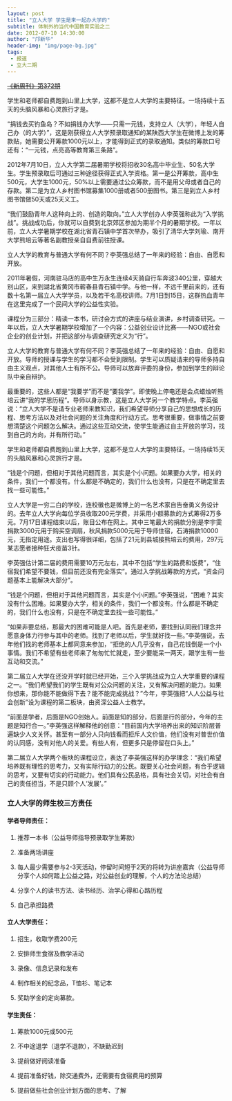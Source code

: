 ```yaml
---
layout: post
title: "立人大学 学生是来一起办大学的"
subtitle: 体制外的当代中国教育实验之二
date: 2012-07-10 14:30:00
author: "邝新华"
header-img: "img/page-bg.jpg"
tags:
 - 报道
 - 立大二期
---
```


~~[《新周刊》第372期](http://www.neweekly.com.cn/newsview.php?id=4260)~~

学生和老师都自费跑到山里上大学，这都不是立人大学的主要特征。一场持续十五天的头脑风暴和心灵旅行才是。

“捐钱去买钓鱼岛？不如捐钱办大学——只需一元钱，支持立人（大学），年轻人自己办（的大学）”，这是刚获得立人大学预录取通知的某陕西大学生在微博上发的筹款贴，她需要公开筹款1000元以上，才能得到正式的录取通知。类似的筹款口号还有：“一元钱，点亮高等教育第三条路”。

2012年7月10日，立人大学第二届暑期学校将招收30名高中毕业生、50名大学生。学生预录取后可通过三种途径获得正式入学资格。第一是公开筹款，高中生500元，大学生1000元，50%以上需要通过公众筹款，而不是用父母或者自己的存款。第二是为立人乡村图书馆募集1000册或者500册图书。第三是到立人乡村图书馆做50天或25天义工。

“我们鼓励青年人这种向上的、创造的取向。”立人大学创办人李英强称此为“入学挑战”。挑战成功后，你就可以自费到北京郊区参加为期半个月的暑期学校。一年以前，立人大学暑期学校在湖北省青石镇中学首次举办，吸引了清华大学刘瑜、南开大学熊培云等著名副教授亲自自费前往授课。

立人大学的教育与普通大学有何不同？李英强总结了一年来的经验：自由、自愿和开放。

2011年暑假，河南驻马店的高中生万永生连续4天骑自行车奔波340公里，穿越大别山区，来到湖北省黄冈市蕲春县青石镇中学。与他一样，不远千里前来的，还有数十名第一届立人大学学员，以及若干名高校讲师。7月1日到15日，这群热血青年在这里完成了一个民间大学的公益性实验。

课程分为三部分：精读一本书，研讨会方式的讲座与结业演讲，乡村调查研究。一年以后，立人大学暑期学校增加了一个内容：公益创业设计比赛——NGO或社会企业的创业计划，并把这部分与调查研究定义为“行”。

立人大学的教育与普通大学有何不同？李英强总结了一年来的经验：自由、自愿和开放。导师的授课与学生的学习都不会受到限制。学生可以质疑请来的导师多持自由主义观点，对其他人士有所不公。导师可以放弃评委的身份，参加到学生的辩论队中亲自辩护。

最重要的，这些人都是“我要学”而不是“要我学”。即使晚上停电还是会点蜡烛听熊培云讲“我的学思历程”。导师以身示教，这是立人大学另一个教学特点。李英强说：“立人大学不是请专业老师来教知识，我们希望导师分享自己的思想成长的历程、思考方法以及对社会问题的关注角度和行动方式。思考很重要，做事情之前要想清楚这个问题怎么解决。通过这些互动交流，使学生能通过自主开放的学习，找到自己的方向，并有所行动。”

学生和老师都自费跑到山里上大学，这都不是立人大学的主要特征。一场持续15天的头脑风暴和心灵旅行才是。

“钱是个问题，但相对于其他问题而言，其实是个小问题。如果要办大学，相关的条件，我们一个都没有。什么都是不确定的，我们什么也没有，只是在不确定里去找一些可能性。”

立人大学是一穷二白的学校，连校徽也是微博上的一名艺术家自告奋勇义务设计的。去年立人大学向每位学员收取200元学费，并采用小额募款的方式筹得2万多元。7月17日课程结束以后，账目公布在网上。其中三笔最大的捐款分别是李宇雯捐款3000元用于购买空调扇，秋风捐款5000元用于导师住宿，石涛捐款10000元，无指定用途。支出也写得很详细，包括了21元到县城接熊培云的费用，297元某志愿者接种狂犬疫苗3针。

李英强估计第二届的费用需要10万元左右，其中不包括“学生的路费和饭费”，“住宿我们希望不要钱，但目前还没有完全落实”。通过入学挑战筹款的方式，“资金问题基本上能解决大部分”。

“钱是个问题，但相对于其他问题而言，其实是个小问题。”李英强说，“困难？其实没有什么困难。如果要办大学，相关的条件，我们一个都没有。什么都是不确定的，我们什么也没有，只是在不确定里去找一些可能性。”

“如果非要总结，那最大的困难可能是人吧。首先是老师，要找到认同我们理念并愿意身体力行参与其中的老师。找到了老师以后，学生就好找一些。”李英强说，去年他们找的老师基本上都同意来参加，“拒绝的人几乎没有，自己花钱倒是一个小事情。我们不希望有些老师来了匆匆忙忙就走，至少要能呆一两天，跟学生有一些互动和交流。”

第二届立人大学在还没开学时就已经开始，三个入学挑战成为立人大学重要的课程之一。“我们希望我们的学生既有对公众问题的关注，又有解决问题的能力。如果你想来，那你能不能做得下去？能不能完成挑战？”今年，李英强把“人人公益与社会创新”设为课程的第二板块，由资深公益人士教学。

“前面是学者，后面是NGO创始人。前面是知的部分，后面是行的部分，今年的主题是知行合一。”李英强这样解释他的创意：“目前国内大学培养出来的知识阶层普遍缺少人文关怀。甚至有一部分人只向钱看而拒斥人文价值，他们没有对普世价值的认同感，没有对他人的关爱。有些人有，但更多只是停留在口头上。”

第二届立人大学两个板块的课程设立，表达了李英强这样的办学理念：“我们希望培养既有理性的思考力，又有实际行动力的公民。既要关心社会问题，有合乎逻辑的思考，又要有切实的行动能力。他们具有公民品格，具有社会关切，对社会有自己的责任担当，不是只顾个人‘发展’。”

### 立人大学的师生校三方责任

#### 学者导师责任：

1. 推荐一本书（公益导师指导预录取学生筹款）

2. 准备两场讲座

3. 每人最少需要参与2-3天活动，停留时间短于2天的将转为讲座嘉宾（公益导师分享个人如何踏上公益之路，对公益创业的理解，个人的方法论总结）

4. 分享个人的读书方法、读书经历、治学心得和心路历程

5. 自己承担路费 　

#### 立人大学责任：

1. 招生，收取学费200元

2. 安排师生食宿及教学活动

3. 录像、信息记录和发布

4. 制作相关的纪念品，T恤衫、笔记本

5. 奖助学金的定向募款。 　　

#### 学生责任：

1. 筹款1000元或500元

2. 不中途退学（退学不退款），不缺勤迟到

3. 提前做好阅读准备

4. 提前准备好钱，除交通费外，还需要有食宿费用的预算

5. 提前做些社会创业计划方面的思考、了解
